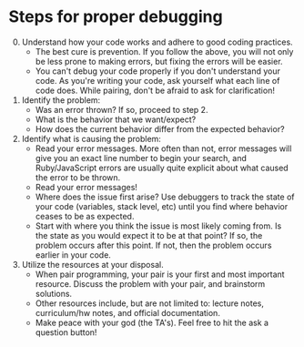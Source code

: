 # Steps for proper debugging

0. Understand how your code works and adhere to good coding practices.
   * The best cure is prevention. If you follow the above, you will not only be less prone to making errors, but fixing the errors will be easier.
   * You can't debug your code properly if you don't understand your code. As you're writing your code, ask yourself what each line of code does. While pairing, don't be afraid to ask for clarification!
1. Identify the problem:
   * Was an error thrown? If so, proceed to step 2.
   * What is the behavior that we want/expect?
   * How does the current behavior differ from the expected behavior?
2. Identify what is causing the problem:
   * Read your error messages. More often than not, error messages will give you an exact line number to begin your search, and Ruby/JavaScript errors are usually quite explicit about what caused the error to be thrown.
   * Read your error messages!
   * Where does the issue first arise? Use debuggers to track the state of your code (variables, stack level, etc) until you find where behavior ceases to be as expected.
   * Start with where you think the issue is most likely coming from. Is the state as you would expect it to be at that point? If so, the problem occurs after this point. If not, then the problem occurs earlier in your code.
3. Utilize the resources at your disposal.
   * When pair programming, your pair is your first and most important resource. Discuss the problem with your pair, and brainstorm solutions.
   * Other resources include, but are not limited to: lecture notes, curriculum/hw notes, and official documentation.
   * Make peace with your god (the TA's). Feel free to hit the ask a question button!

